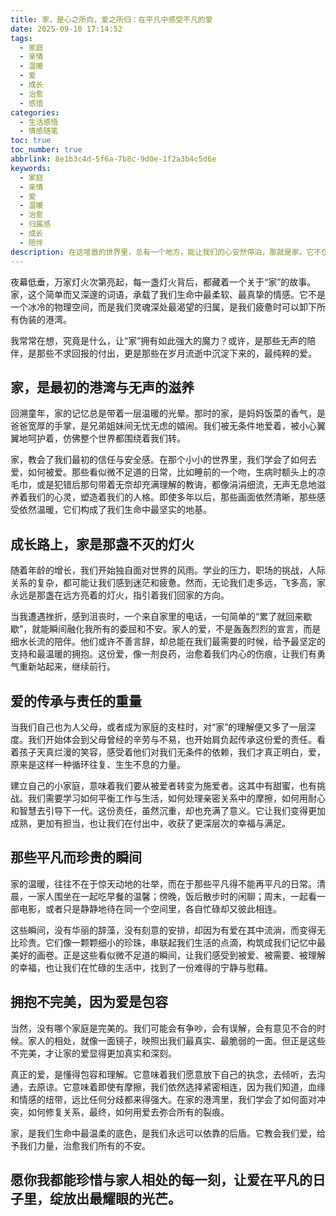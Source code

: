 ```yaml
---
title: 家，是心之所向，爱之所归：在平凡中感受不凡的爱
date: 2025-09-10 17:14:52
tags:
  - 家庭
  - 亲情
  - 温暖
  - 爱
  - 成长
  - 治愈
  - 感悟
categories:
  - 生活感悟
  - 情感随笔
toc: true
toc_number: true
abbrlink: 8e1b3c4d-5f6a-7b8c-9d0e-1f2a3b4c5d6e
keywords:
  - 家庭
  - 亲情
  - 爱
  - 温暖
  - 治愈
  - 归属感
  - 成长
  - 陪伴
description: 在这喧嚣的世界里，总有一个地方，能让我们的心安然停泊，那就是家。它不仅仅是钢筋水泥的组合，更是情感的纽带，是爱与被爱的源泉。今天，我想与你一同走进那些关于家的温柔瞬间，感受它在平凡日子里，如何给予我们不凡的力量与治愈。
---
```


夜幕低垂，万家灯火次第亮起，每一盏灯火背后，都藏着一个关于“家”的故事。家，这个简单而又深邃的词语，承载了我们生命中最柔软、最真挚的情感。它不是一个冰冷的物理空间，而是我们灵魂深处最渴望的归属，是我们疲惫时可以卸下所有伪装的港湾。

我常常在想，究竟是什么，让“家”拥有如此强大的魔力？或许，是那些无声的陪伴，是那些不求回报的付出，更是那些在岁月流逝中沉淀下来的，最纯粹的爱。

## 家，是最初的港湾与无声的滋养

回溯童年，家的记忆总是带着一层温暖的光晕。那时的家，是妈妈饭菜的香气，是爸爸宽厚的手掌，是兄弟姐妹间无忧无虑的嬉闹。我们被无条件地爱着，被小心翼翼地呵护着，仿佛整个世界都围绕着我们转。

家，教会了我们最初的信任与安全感。在那个小小的世界里，我们学会了如何去爱，如何被爱。那些看似微不足道的日常，比如睡前的一个吻，生病时额头上的凉毛巾，或是犯错后那句带着无奈却充满理解的教诲，都像涓涓细流，无声无息地滋养着我们的心灵，塑造着我们的人格。即使多年以后，那些画面依然清晰，那些感受依然温暖，它们构成了我们生命中最坚实的地基。

## 成长路上，家是那盏不灭的灯火

随着年龄的增长，我们开始独自面对世界的风雨。学业的压力，职场的挑战，人际关系的复杂，都可能让我们感到迷茫和疲惫。然而，无论我们走多远，飞多高，家永远是那盏在远方亮着的灯火，指引着我们回家的方向。

当我遭遇挫折，感到沮丧时，一个来自家里的电话，一句简单的“累了就回来歇歇”，就能瞬间融化我所有的委屈和不安。家人的爱，不是轰轰烈烈的宣言，而是细水长流的陪伴。他们或许不善言辞，却总能在我们最需要的时候，给予最坚定的支持和最温暖的拥抱。这份爱，像一剂良药，治愈着我们内心的伤痕，让我们有勇气重新站起来，继续前行。

## 爱的传承与责任的重量

当我们自己也为人父母，或者成为家庭的支柱时，对“家”的理解便又多了一层深度。我们开始体会到父母曾经的辛劳与不易，也开始肩负起传承这份爱的责任。看着孩子天真烂漫的笑容，感受着他们对我们无条件的依赖，我们才真正明白，爱，原来是这样一种循环往复、生生不息的力量。

建立自己的小家庭，意味着我们要从被爱者转变为施爱者。这其中有甜蜜，也有挑战。我们需要学习如何平衡工作与生活，如何处理亲密关系中的摩擦，如何用耐心和智慧去引导下一代。这份责任，虽然沉重，却也充满了意义。它让我们变得更加成熟，更加有担当，也让我们在付出中，收获了更深层次的幸福与满足。

## 那些平凡而珍贵的瞬间

家的温暖，往往不在于惊天动地的壮举，而在于那些平凡得不能再平凡的日常。清晨，一家人围坐在一起吃早餐的温馨；傍晚，饭后散步时的闲聊；周末，一起看一部电影，或者只是静静地待在同一个空间里，各自忙碌却又彼此相连。

这些瞬间，没有华丽的辞藻，没有刻意的安排，却因为有爱在其中流淌，而变得无比珍贵。它们像一颗颗细小的珍珠，串联起我们生活的点滴，构筑成我们记忆中最美好的画卷。正是这些看似微不足道的瞬间，让我们感受到被爱、被需要、被理解的幸福，也让我们在忙碌的生活中，找到了一份难得的宁静与慰藉。

## 拥抱不完美，因为爱是包容

当然，没有哪个家庭是完美的。我们可能会有争吵，会有误解，会有意见不合的时候。家人的相处，就像一面镜子，映照出我们最真实、最脆弱的一面。但正是这些不完美，才让家的爱显得更加真实和深刻。

真正的爱，是懂得包容和理解。它意味着我们愿意放下自己的执念，去倾听，去沟通，去原谅。它意味着即使有摩擦，我们依然选择紧密相连，因为我们知道，血缘和情感的纽带，远比任何分歧都来得强大。在家的港湾里，我们学会了如何面对冲突，如何修复关系，最终，如何用爱去弥合所有的裂痕。

家，是我们生命中最温柔的底色，是我们永远可以依靠的后盾。它教会我们爱，给予我们力量，治愈我们所有的不安。

愿你我都能珍惜与家人相处的每一刻，让爱在平凡的日子里，绽放出最耀眼的光芒。
---